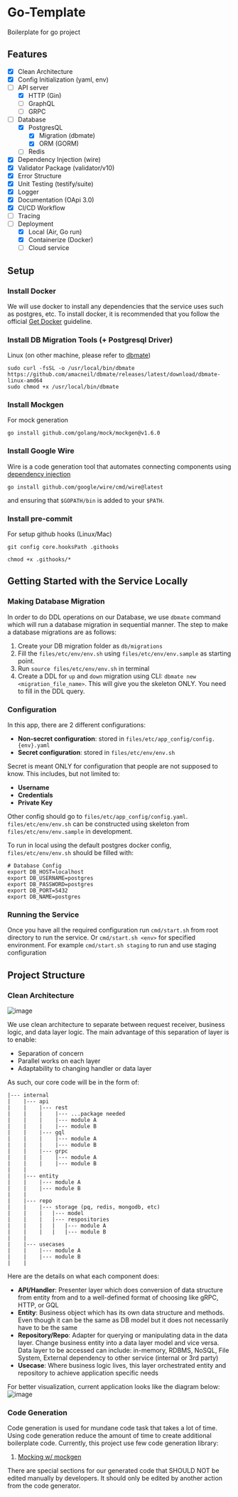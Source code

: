 # Go-Template

Boilerplate for go project

## Features

- [x] Clean Architecture
- [x] Config Initialization (yaml, env)
- [ ] API server
  - [x] HTTP (Gin)
  - [ ] GraphQL
  - [ ] GRPC
- [ ] Database
  - [x] PostgresQL
    - [x] Migration (dbmate)
    - [x] ORM (GORM)
  - [ ] Redis
- [x] Dependency Injection (wire)
- [x] Validator Package (validator/v10)
- [x] Error Structure
- [x] Unit Testing (testify/suite)
- [x] Logger
- [x] Documentation (OApi 3.0)
- [x] CI/CD Workflow
- [ ] Tracing
- [ ] Deployment
  - [x] Local (Air, Go run)
  - [x] Containerize (Docker)
  - [ ] Cloud service

## Setup

### Install Docker

We will use docker to install any dependencies that the service uses such as postgres, etc. To install docker, it is recommended that you follow the official [Get Docker](https://docs.docker.com/get-docker/) guideline.

### Install DB Migration Tools (+ Postgresql Driver)

Linux (on other machine, please refer to [dbmate](https://github.com/amacneil/dbmate))

```
sudo curl -fsSL -o /usr/local/bin/dbmate https://github.com/amacneil/dbmate/releases/latest/download/dbmate-linux-amd64
sudo chmod +x /usr/local/bin/dbmate
```

### Install Mockgen

For mock generation

```
go install github.com/golang/mock/mockgen@v1.6.0
```

### Install Google Wire

Wire is a code generation tool that automates connecting components using [dependency injection](https://en.wikipedia.org/wiki/Dependency_injection)

```
go install github.com/google/wire/cmd/wire@latest
```

and ensuring that `$GOPATH/bin` is added to your `$PATH`.

### Install pre-commit

For setup github hooks (Linux/Mac)

```
git config core.hooksPath .githooks

chmod +x .githooks/*
```

## Getting Started with the Service Locally

### Making Database Migration

In order to do DDL operations on our Database, we use `dbmate` command which will run a database migration in sequential manner. The step
to make a database migrations are as follows:

1. Create your DB migration folder as `db/migrations`
2. Fill the `files/etc/env/env.sh` using `files/etc/env/env.sample` as starting point.
3. Run `source files/etc/env/env.sh` in terminal
4. Create a DDL for `up` and `down` migration using CLI: `dbmate new <migration_file_name>`. This will give you the skeleton ONLY. You need to fill in the DDL query.

### Configuration

In this app, there are 2 different configurations:

- **Non-secret configuration**: stored in `files/etc/app_config/config.{env}.yaml`
- **Secret configuration**: stored in `files/etc/env/env.sh`

Secret is meant ONLY for configuration that people are not supposed to know. This includes, but not limited to:

- **Username**
- **Credentials**
- **Private Key**

Other config should go to `files/etc/app_config/config.yaml`. `files/etc/env/env.sh` can be constructed using skeleton from `files/etc/env/env.sample` in development.

To run in local using the default postgres docker config, `files/etc/env/env.sh` should be filled with:

```
# Database Config
export DB_HOST=localhost
export DB_USERNAME=postgres
export DB_PASSWORD=postgres
export DB_PORT=5432
export DB_NAME=postgres
```

### Running the Service

Once you have all the required configuration run `cmd/start.sh` from root directory to run the service. Or `cmd/start.sh <env>` for specified environment.
For example `cmd/start.sh staging` to run and use staging configuration

## Project Structure

### Clean Architecture

![image](https://user-images.githubusercontent.com/102520846/172805794-7bc613ec-30d3-4898-8a5f-144ce3bb5b74.png)

We use clean architecture to separate between request receiver, business logic, and data layer logic. The main advantage of this separation of layer is to enable:

- Separation of concern
- Parallel works on each layer
- Adaptability to changing handler or data layer

As such, our core code will be in the form of:

```
|--- internal
|    |--- api
|    |    |--- rest
|    |    |    |--- ...package needed
|    |    |    |--- module A
|    |    |    |--- module B
|    |    |--- gql
|    |    |    |--- module A
|    |    |    |--- module B
|    |    |--- grpc
|    |    |    |--- module A
|    |    |    |--- module B
|    |
|    |--- entity
|    |    |--- module A
|    |    |--- module B
|    |
|    |--- repo
|    |    |--- storage (pq, redis, mongodb, etc)
|    |    |   |--- model
|    |    |   |--- respositories
|    |    |   |   |--- module A
|    |    |   |   |--- module B
|    |
|    |--- usecases
|    |    |--- module A
|    |    |--- module B
|    |
```

Here are the details on what each component does:

- **API/Handler**: Presenter layer which does conversion of data structure from entity from and to a well-defined format of choosing like gRPC, HTTP, or GQL
- **Entity**: Business object which has its own data structure and methods. Even though it can be the same as DB model but it does not necessarily have to be the same
- **Repository/Repo**: Adapter for querying or manipulating data in the data layer. Change business entity into a data layer model and vice versa. Data layer to be accessed can include: in-memory, RDBMS, NoSQL, File System, External dependency to other service (internal or 3rd party)
- **Usecase**: Where business logic lives, this layer orchestrated entity and repository to achieve application specific needs

For better visualization, current application looks like the diagram below:
![image](https://user-images.githubusercontent.com/102520846/178428592-301e1626-f699-4d36-bb4d-269388cded07.png)

### Code Generation

Code generation is used for mundane code task that takes a lot of time. Using code generation reduce the amount of time to create additional boilerplate code. Currently, this project use few code generation library:

1. [Mocking w/ mockgen](https://github.com/golang/mock)

There are special sections for our generated code that SHOULD NOT be edited manually by developers. It should only be edited by another action from the code generator.
